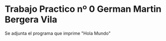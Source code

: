 # Trabajo Practico nº 0 German Martin Bergera Vila

Se adjunta el programa que imprime "Hola Mundo"

